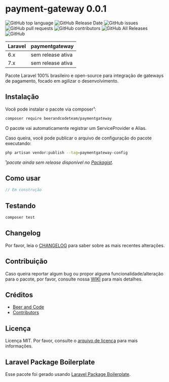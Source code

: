 # payment-gateway 0.0.1

![GitHub top language](https://img.shields.io/github/languages/top/beerandcodeteam/paymentgateway)
![GitHub Release Date](https://img.shields.io/github/release-date/beerandcodeteam/paymentgateway)
![GitHub issues](https://img.shields.io/github/issues/beerandcodeteam/paymentgateway)
![GitHub pull requests](https://img.shields.io/github/issues-pr/beerandcodeteam/paymentgateway)
![GitHub contributors](https://img.shields.io/github/contributors/beerandcodeteam/paymentgateway)
![GitHub All Releases](https://img.shields.io/github/downloads/beerandcodeteam/paymentgateway/total)
![GitHub](https://img.shields.io/github/license/beerandcodeteam/paymentgateway)

| **Laravel** | **paymentgateway** |
|-------------|--------------------|
| 6.x         | sem release ativa  |
| 7.x         | sem release ativa  |

Pacote Laravel 100% brasileiro e open-source para integração de gateways de pagamento, focado em agilizar o desenvolvimento.

## Instalação

Você pode instalar o pacote via composer¹:

```bash
composer require beerandcodeteam/paymentgateway
```
O pacote vai automaticamente registrar um ServiceProvider e Alias.

Caso queira, você pode publicar o arquivo de configuração do pacote executando:

```bash
php artisan vendor:publish --tag=paymentgateway-config
```

¹*pacote ainda sem release disponível no [Packagist](https://packagist.org/)*.

## Como usar

``` php
// Em construção
```

## Testando

``` bash
composer test
```

## Changelog

Por favor, leia o [CHANGELOG](CHANGELOG.md) para saber sobre as mais recentes alterações.

## Contribuição

Caso queira reportar algum bug ou propor alguma funcionalidade/alteração para o pacote, por favor, consulte nossa [WIKI](https://github.com/beerandcodeteam/paymentgateway/wiki) para mais detalhes.

## Créditos

- [Beer and Code](https://github.com/beerandcodeteam)
- [Contributors](https://github.com/beerandcodeteam/paymentgateway/graphs/contributors)

## Licença

Licença MIT. Por favor, consulte o [arquivo de licença](LICENSE.md) para mais informações.

## Laravel Package Boilerplate

Esse pacote foi gerado usando [Laravel Package Boilerplate](https://laravelpackageboilerplate.com).
